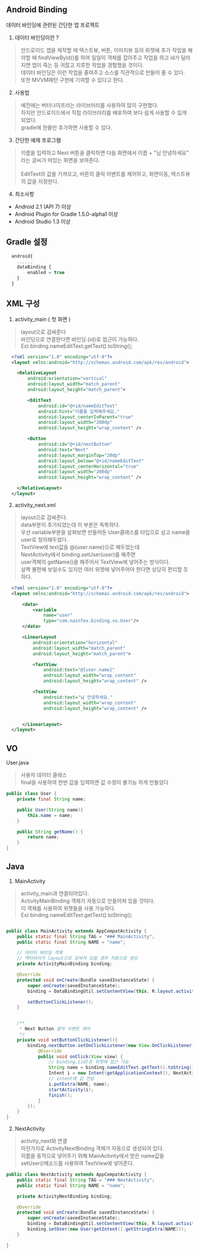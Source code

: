 Android Binding
---------------
데이터 바인딩에 관련된 간단한 앱 프로젝트
1. 데이터 바인딩이란 ?
> 안드로이드 앱을 제작할 때 텍스트뷰, 버튼, 이미지뷰 등의 위젯에 추가 작업을 해야할 때 findViewById()를 하여 일일이 객체를 잡아주고 작업을 하고 id가 달라지면 앱이 죽는 등 귀찮고 지루한 작업을 경험했을 것이다.<br>
데이터 바인딩은 이런 작업을 줄여주고 소스를 직관적으로 만들어 줄 수 있다.<br>
또한 MVVM패턴 구현에 기여할 수 있다고 한다.

2. 사용법
> 예전에는 버터나이프라는 라이브러리를 사용하여 많이 구현했다.<br>
하지만 안드로이드에서 직접 라이브러리를 배포하여 보다 쉽게 사용할 수 있게 되었다.<br>
gradle에 한줄만 추가하면 사용할 수 있다.

3. 간단한 예제 프로그램
> 이름을 입력하고 Next 버튼을 클릭하면
다음 화면에서 이름 + "님 안녕하세요" 라는 글씨가 떠있는 화면을 보여준다.<br><br>
> EditText의 값을 가져오고, 버튼의 클릭 이벤트를 제어하고, 화면이동, 텍스트뷰의 값을 지정한다.

4. 최소사항
+ Android 2.1 (API 7) 이상
+ Android Plugin for Gradle 1.5.0-alpha1 이상
+ Android Studio 1.3 이상

## Gradle 설정
``` javascript
  android{
    ......
    dataBinding {
        enabled = true
    }
  }
```

## XML 구성
1. activity_main ( 첫 화면 )
> layout으로 감싸준다<br>
> 바인딩으로 연결한다면 바인딩.{id}로 접근이 가능하다.<br>
> Ex) binding.nameEditText.getText().toString();

``` xml
  <?xml version="1.0" encoding="utf-8"?>
  <layout xmlns:android="http://schemas.android.com/apk/res/android">

    <RelativeLayout
        android:orientation="vertical"
        android:layout_width="match_parent"
        android:layout_height="match_parent">

        <EditText
            android:id="@+id/nameEditText"
            android:hint="이름을 입력해주세요."
            android:layout_centerInParent="true"
            android:layout_width="200dp"
            android:layout_height="wrap_content" />

        <Button
            android:id="@+id/nextButton"
            android:text="Next"
            android:layout_marginTop="20dp"
            android:layout_below="@+id/nameEditText"
            android:layout_centerHorizontal="true"
            android:layout_width="200dp"
            android:layout_height="wrap_content" />

    </RelativeLayout>
  </layout>
```

2. activity_next.xml
> layout으로 감싸준다.<br>
> data부분이 추가되었는데 이 부분은 독특하다.<br>
> 우선 variable부분을 살펴보면 만들어둔 User클래스를 타입으로 삼고 name을 user로 정의해두었다.<br>
> TextView에 text값을 @{user.name}으로 해두었는데<br>
> NextActivity에서 binding.setUser(user)를 해주면<br>
> user객체의 getName()을 해주어서 TextView에 넣어주는 방식이다.<br>
> 살짝 불편해 보일수도 있지만 여러 위젯에 넣어주어야 한다면 상당히 편리할 듯 하다. <br>

``` xml
  <?xml version="1.0" encoding="utf-8"?>
  <layout xmlns:android="http://schemas.android.com/apk/res/android">

      <data>
          <variable
              name="user"
              type="com.nainfox.binding.vo.User"/>
      </data>

      <LinearLayout
          android:orientation="horizontal"
          android:layout_width="match_parent"
          android:layout_height="match_parent">

          <TextView
              android:text="@{user.name}"
              android:layout_width="wrap_content"
              android:layout_height="wrap_content" />

          <TextView
              android:text="님 안녕하세요."
              android:layout_width="wrap_content"
              android:layout_height="wrap_content" />


      </LinearLayout>
  </layout>
```

## VO
User.java
> 사용자 데이터 클래스<br>
> final을 사용하여 한번 값을 입력하면 값 수정이 불가능 하게 만들었다 <br>

``` java
public class User {
    private final String name;

    public User(String name){
        this.name = name;
    }

    public String getName() {
        return name;
    }
}
```

## Java
1. MainActivity
> activity_main과 연결되어있다. <br>
> ActivityMainBinding 객체가 자동으로 만들어져 있을 것이다.<br>
> 이 객체를 사용하여 위젯들을 사용 가능하다.<br>
> Ex) binding.nameEditText.getText().toString();

``` java

public class MainActivity extends AppCompatActivity {
    public static final String TAG = "### MainActivity";
    public static final String NAME = "name";

    // 데이터 바인딩 객체
    // 액티비티가 layout으로 감싸져 있을 경우 자동으로 생성
    private ActivityMainBinding binding;

    @Override
    protected void onCreate(Bundle savedInstanceState) {
        super.onCreate(savedInstanceState);
        binding = DataBindingUtil.setContentView(this, R.layout.activity_main);

        setButtonClickListener();
    }


    /**
     * Next Button 클릭 이벤트 제어
     */
    private void setButtonClickListener(){
        binding.nextButton.setOnClickListener(new View.OnClickListener() {
            @Override
            public void onClick(View view) {
                // binding.{id}로 위젯에 접근 가능
                String name = binding.nameEditText.getText().toString();
                Intent i = new Intent(getApplicationContext(), NextActivity.class);
                // intent에 값 전달
                i.putExtra(NAME, name);
                startActivity(i);
                finish();
            }
        });
    }
}
```

2. NextActivity
> activity_next와 연결<br>
> 마찬가지로 ActivityNextBinding 객체가 자동으로 생성되어 있다. <br>
> 이름을 동적으로 넣어주기 위해 MainActivity에서 받은 name값을 <br>
> setUser()메소드를 사용하여 TextView에 넣어준다.

``` java
public class NextActivity extends AppCompatActivity {
    public static final String TAG = "### NextActivity";
    public static final String NAME = "name";

    private ActivityNextBinding binding;

    @Override
    protected void onCreate(Bundle savedInstanceState) {
        super.onCreate(savedInstanceState);
        binding = DataBindingUtil.setContentView(this, R.layout.activity_next);
        binding.setUser(new User(getIntent().getStringExtra(NAME)));
    }

}
```
